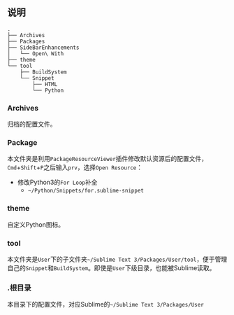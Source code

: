 ## 说明

```
.
├── Archives
├── Packages
├── SideBarEnhancements
│   └── Open\ With
├── theme
└── tool
    ├── BuildSystem
    └── Snippet
        ├── HTML
        └── Python

```

### Archives
归档的配置文件。


### Package
本文件夹是利用`PackageResourceViewer`插件修改默认资源后的配置文件，`Cmd`+`Shift`+`P`之后输入`prv`，选择`Open Resource`：

* 修改Python3的`For Loop`补全
    * `~/Python/Snippets/for.sublime-snippet`


### theme
自定义Python图标。


### tool
本文件夹是`User`下的子文件夹`~/Sublime Text 3/Packages/User/tool`，便于管理自己的`Snippet`和`BuildSystem`。即使是`User`下级目录，也能被Sublime读取。


### .根目录
本目录下的配置文件，对应Sublime的`~/Sublime Text 3/Packages/User`

